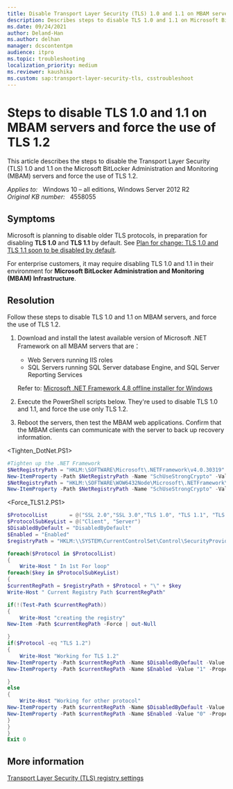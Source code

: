 ```yaml
---
title: Disable Transport Layer Security (TLS) 1.0 and 1.1 on MBAM servers and force the use of TLS 1.2
description: Describes steps to disable TLS 1.0 and 1.1 on Microsoft BitLocker Administration and Monitoring (MBAM) servers and force the use of TLS 1.2.
ms.date: 09/24/2021
author: Deland-Han
ms.author: delhan
manager: dcscontentpm
audience: itpro
ms.topic: troubleshooting
localization_priority: medium
ms.reviewer: kaushika
ms.custom: sap:transport-layer-security-tls, csstroubleshoot
---
```

# Steps to disable TLS 1.0 and 1.1 on MBAM servers and force the use of TLS 1.2

This article describes the steps to disable the Transport Layer Security (TLS) 1.0 and 1.1 on the Microsoft BitLocker Administration and Monitoring (MBAM) servers and force the use of TLS 1.2.

_Applies to:_ &nbsp; Windows 10 – all editions, Windows Server 2012 R2  
_Original KB number:_ &nbsp; 4558055

## Symptoms

Microsoft is planning to disable older TLS protocols, in preparation for disabling **TLS 1.0** and **TLS 1.1** by default. See [Plan for change: TLS 1.0 and TLS 1.1 soon to be disabled by default](https://blogs.windows.com/msedgedev/2020/03/31/tls-1-0-tls-1-1-schedule-update-edge-ie11/).  

For enterprise customers, it may require disabling TLS 1.0 and 1.1 in their environment for **Microsoft BitLocker Administration and Monitoring (MBAM) Infrastructure**.

## Resolution

Follow these steps to disable TLS 1.0 and 1.1 on MBAM servers, and force the use of TLS 1.2.

1. Download and install the latest available version of Microsoft .NET Framework on all MBAM servers that are：
    - Web Servers running IIS roles
    - SQL Servers running SQL Server database Engine, and SQL Server Reporting Services

    Refer to: [Microsoft .NET Framework 4.8 offline installer for Windows](https://support.microsoft.com/help/4503548/microsoft-net-framework-4-8-offline-installer-for-windows)  
1. Execute the PowerShell scripts below. They're used to disable TLS 1.0 and 1.1, and force the use only TLS 1.2.
1. Reboot the servers, then test the MBAM web applications. Confirm that the MBAM clients can communicate with the server to back up recovery information.

\<Tighten_DotNet.PS1>

```powershell
#Tighten up the .NET Framework
$NetRegistryPath = "HKLM:\SOFTWARE\Microsoft\.NETFramework\v4.0.30319"
New-ItemProperty -Path $NetRegistryPath -Name "SchUseStrongCrypto" -Value "1" -PropertyType DWORD -Force | Out-Null
$NetRegistryPath = "HKLM:\SOFTWARE\WOW6432Node\Microsoft\.NETFramework\v4.0.30319"
New-ItemProperty -Path $NetRegistryPath -Name "SchUseStrongCrypto" -Value "1" -PropertyType DWORD -Force | Out-Null
```

\<Force_TLS1.2.PS1>

```powershell
$ProtocolList       = @("SSL 2.0","SSL 3.0","TLS 1.0", "TLS 1.1", "TLS 1.2")
$ProtocolSubKeyList = @("Client", "Server")
$DisabledByDefault = "DisabledByDefault"
$Enabled = "Enabled"
$registryPath = "HKLM:\\SYSTEM\CurrentControlSet\Control\SecurityProviders\SCHANNEL\Protocols\"

foreach($Protocol in $ProtocolList)
{
    Write-Host " In 1st For loop"
foreach($key in $ProtocolSubKeyList)
{
$currentRegPath = $registryPath + $Protocol + "\" + $key
Write-Host " Current Registry Path $currentRegPath"

if(!(Test-Path $currentRegPath))
{
    Write-Host "creating the registry"
New-Item -Path $currentRegPath -Force | out-Null

}
if($Protocol -eq "TLS 1.2")
{
    Write-Host "Working for TLS 1.2"
New-ItemProperty -Path $currentRegPath -Name $DisabledByDefault -Value "0" -PropertyType DWORD -Force | Out-Null
New-ItemProperty -Path $currentRegPath -Name $Enabled -Value "1" -PropertyType DWORD -Force | Out-Null

}
else
{
    Write-Host "Working for other protocol"
New-ItemProperty -Path $currentRegPath -Name $DisabledByDefault -Value "1" -PropertyType DWORD -Force | Out-Null
New-ItemProperty -Path $currentRegPath -Name $Enabled -Value "0" -PropertyType DWORD -Force | Out-Null
}
}
}
Exit 0
```

## More information

[Transport Layer Security (TLS) registry settings](/windows-server/security/tls/tls-registry-settings)
